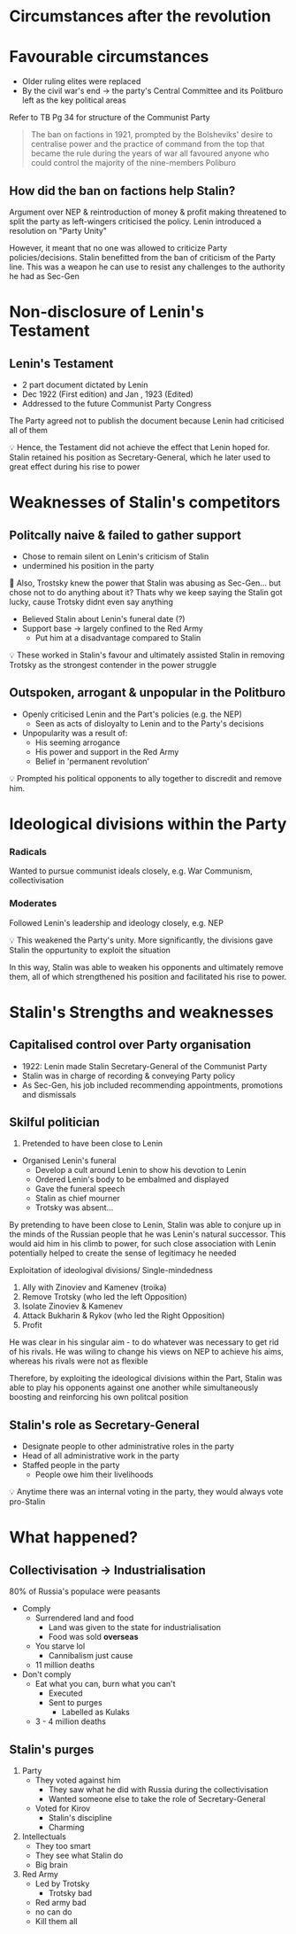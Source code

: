 # Circumstances after the revolution

# Favourable circumstances

-   Older ruling elites were replaced
-   By the civil war's end → the party's Central Committee and its Politburo left as the key political areas

Refer to TB Pg 34 for structure of the Communist Party

> The ban on factions in 1921, prompted by the Bolsheviks' desire to centralise power and the practice of command from the top that became the rule during the years of war all favoured anyone who could control the majority of the nine-members Poliburo

## How did the ban on factions help Stalin?

Argument over NEP & reintroduction of money & profit making threatened to split the party as left-wingers criticised the policy. Lenin introduced a resolution on "Party Unity"

However, it meant that no one was allowed to criticize Party policies/decisions. Stalin benefitted from the ban of criticism of the Party line. This was a weapon he can use to resist any challenges to the authority he had as Sec-Gen

# Non-disclosure of Lenin's Testament

## Lenin's Testament

-   2 part document dictated by Lenin
-   Dec 1922 (First edition) and Jan , 1923 (Edited)
-   Addressed to the future Communist Party Congress

The Party agreed not to publish the document because Lenin had criticised all of them

<aside> 💡 Hence, the Testament did not achieve the effect that Lenin hoped for. Stalin retained his position as Secretary-General, which he later used to great effect during his rise to power

</aside>

# Weaknesses of Stalin's competitors

## Politcally naive & failed to gather support

-   Chose to remain silent on Lenin's criticism of Stalin
-   undermined his position in the party

<aside> 🤡  Also, Trostsky knew the power that Stalin was abusing as Sec-Gen... but chose not to do anything about it? Thats why we keep saying the Stalin got lucky, cause Trotsky didnt even say anything

</aside>

-   Believed Stalin about Lenin's funeral date (?)
-   Support base → largely confined to the Red Army
    -   Put him at a disadvantage compared to Stalin

<aside> 💡 These worked in Stalin's favour and ultimately assisted Stalin in removing Trotsky as the strongest contender in the power struggle

</aside>

## Outspoken, arrogant & unpopular in the Politburo

-   Openly criticised Lenin and the Part's policies (e.g. the NEP)
    -   Seen as acts of disloyalty to Lenin and to the Party's decisions
-   Unpopularity was a result of:
    -   His seeming arrogance
    -   His power and support in the Red Army
    -   Belief in 'permanent revolution'

<aside> 💡 Prompted his political opponents to ally together to discredit and remove him.

</aside>

# Ideological divisions within the Party

### Radicals

Wanted to pursue communist ideals closely, e.g. War Communism, collectivisation

### Moderates

Followed Lenin's leadership and ideology closely, e.g. NEP

<aside> 💡 This weakened the Party's unity. More significantly, the divisions gave Stalin the oppurtunity to exploit the situation

</aside>

In this way, Stalin was able to weaken his opponents and ultimately remove them, all of which strengthened his position and facilitated his rise to power.

# Stalin's Strengths and weaknesses

## Capitalised control over Party organisation

-   1922: Lenin made Stalin Secretary-General of the Communist Party
-   Stalin was in charge of recording & conveying Party policy
-   As Sec-Gen, his job included recommending appointments, promotions and dismissals

## Skilful politician

1.  Pretended to have been close to Lenin

-   Organised Lenin's funeral
    -   Develop a cult around Lenin to show his devotion to Lenin
    -   Ordered Lenin's body to be embalmed and displayed
    -   Gave the funeral speech
    -   Stalin as chief mourner
    -   Trotsky was absent...

By pretending to have been close to Lenin, Stalin was able to conjure up in the minds of the Russian people that he was Lenin's natural successor. This would aid him in his climb to power, for such close association with Lenin potentially helped to create the sense of legitimacy he needed

Exploitation of ideologival divisions/ Single-mindedness

1.  Ally with Zinoviev and Kamenev (troika)
2.  Remove Trotsky (who led the left Opposition)
3.  Isolate Zinoviev & Kamenev
4.  Attack Bukharin & Rykov (who led the Right Opposition)
5.  Profit

He was clear in his singular aim - to do whatever was necessary to get rid of his rivals. He was wiling to change his views on NEP to achieve his aims, whereas his rivals were not as flexible

Therefore, by exploiting the ideological divisions within the Part, Stalin was able to play his opponents against one another while simultaneously boosting and reinforcing his own politcal position

## Stalin's role as Secretary-General

-   Designate people to other administrative roles in the party
-   Head of all administrative work in the party
-   Staffed people in the party
    -   People owe him their livelihoods

<aside> 💡 Anytime there was an internal voting in the party, they would always vote pro-Stalin

</aside>

# What happened?

## Collectivisation → Industrialisation

80% of Russia's populace were peasants

-   Comply
    -   Surrendered land and food
        -   Land was given to the state for industrialisation
        -   Food was sold **overseas**
    -   You starve lol
        -   Cannibalism just cause
    -   11 million deaths
-   Don't comply
    -   Eat what you can, burn what you can't
        -   Executed
        -   Sent to purges
            -   Labelled as Kulaks
    -   3 - 4 million deaths

## Stalin's purges

1.  Party
    -   They voted against him
        -   They saw what he did with Russia during the collectivisation
        -   Wanted someone else to take the role of Secretary-General
    -   Voted for Kirov
        -   Stalin's discipline
        -   Charming
2.  Intellectuals
    -   They too smart
    -   They see what Stalin do
    -   Big brain
3.  Red Army
    -   Led by Trotsky
        -   Trotsky bad
    -   Red army bad
    -   no can do
    -   Kill them all